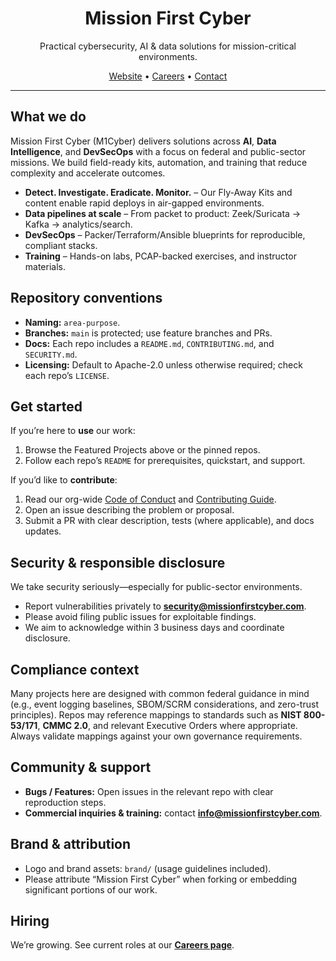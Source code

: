 <h1 align="center">Mission First Cyber</h1>

<p align="center">
  Practical cybersecurity, AI & data solutions for mission-critical environments.
</p>

<p align="center">
  <a href="https://missionfirstcyber.com">Website</a> •
  <a href="https://missionfirstcyber.com/applications">Careers</a> •
  <a href="mailto:info@missionfirstcyber.com">Contact</a>
</p>

---

## What we do

Mission First Cyber (M1Cyber) delivers solutions across **AI**, **Data Intelligence**, and **DevSecOps** with a focus on federal and public-sector missions. We build field-ready kits, automation, and training that reduce complexity and accelerate outcomes.

- **Detect. Investigate. Eradicate. Monitor.** – Our Fly-Away Kits and content enable rapid deploys in air-gapped environments.  
- **Data pipelines at scale** – From packet to product: Zeek/Suricata → Kafka → analytics/search.  
- **DevSecOps** – Packer/Terraform/Ansible blueprints for reproducible, compliant stacks.  
- **Training** – Hands-on labs, PCAP-backed exercises, and instructor materials.

## Repository conventions

- **Naming:** `area-purpose`.  
- **Branches:** `main` is protected; use feature branches and PRs.  
- **Docs:** Each repo includes a `README.md`, `CONTRIBUTING.md`, and `SECURITY.md`.  
- **Licensing:** Default to Apache-2.0 unless otherwise required; check each repo’s `LICENSE`.

## Get started

If you’re here to **use** our work:
1. Browse the Featured Projects above or the pinned repos.
2. Follow each repo’s `README` for prerequisites, quickstart, and support.

If you’d like to **contribute**:
1. Read our org-wide [Code of Conduct](https://github.com/MissionFirstCyber/.github/blob/main/CODE_OF_CONDUCT.md) and [Contributing Guide](https://github.com/MissionFirstCyber/.github/blob/main/CONTRIBUTING.md).  
2. Open an issue describing the problem or proposal.  
3. Submit a PR with clear description, tests (where applicable), and docs updates.

## Security & responsible disclosure

We take security seriously—especially for public-sector environments.

- Report vulnerabilities privately to **security@missionfirstcyber.com**.
- Please avoid filing public issues for exploitable findings.
- We aim to acknowledge within 3 business days and coordinate disclosure.

## Compliance context

Many projects here are designed with common federal guidance in mind (e.g., event logging baselines, SBOM/SCRM considerations, and zero-trust principles). Repos may reference mappings to standards such as **NIST 800-53/171**, **CMMC 2.0**, and relevant Executive Orders where appropriate. Always validate mappings against your own governance requirements.

## Community & support

- **Bugs / Features:** Open issues in the relevant repo with clear reproduction steps.  
- **Commercial inquiries & training:** contact **info@missionfirstcyber.com**.

## Brand & attribution

- Logo and brand assets: `brand/` (usage guidelines included).  
- Please attribute “Mission First Cyber” when forking or embedding significant portions of our work.

## Hiring

We’re growing. See current roles at our **[Careers page](https://missionfirstcyber.com/careers)**.

